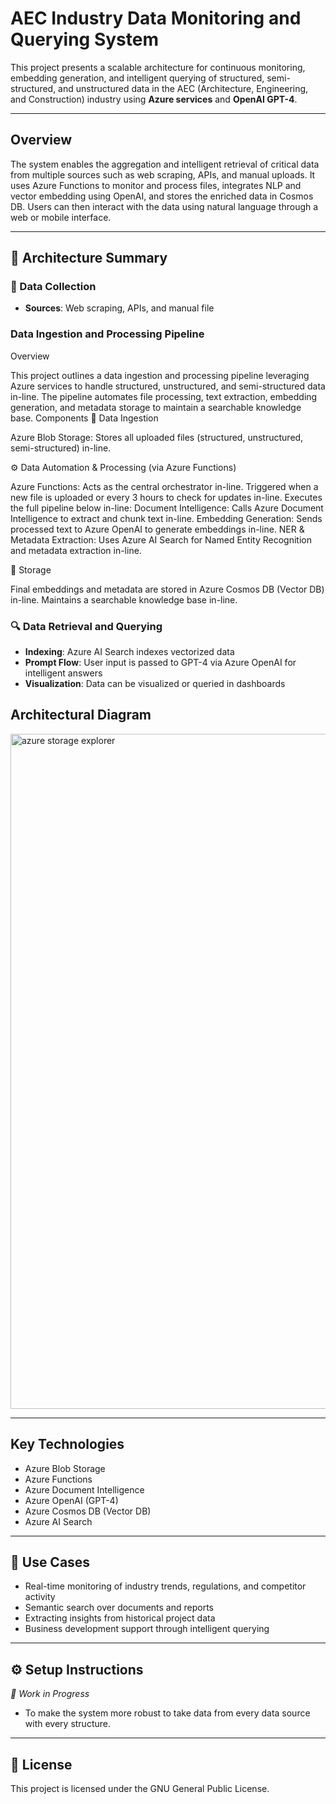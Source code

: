 # AEC Industry Data Monitoring and Querying System

This project presents a scalable architecture for continuous monitoring, embedding generation, and intelligent querying of structured, semi-structured, and unstructured data in the AEC (Architecture, Engineering, and Construction) industry using **Azure services** and **OpenAI GPT-4**.

---

##  Overview 

The system enables the aggregation and intelligent retrieval of critical data from multiple sources such as web scraping, APIs, and manual uploads. It uses Azure Functions to monitor and process files, integrates NLP and vector embedding using OpenAI, and stores the enriched data in Cosmos DB. Users can then interact with the data using natural language through a web or mobile interface.

---

## 🧱 Architecture Summary
### 🔄 Data Collection 
- **Sources**: Web scraping, APIs, and manual file

### Data Ingestion and Processing Pipeline
Overview

This project outlines a data ingestion and processing pipeline leveraging Azure services to handle structured, unstructured, and semi-structured data in-line. The pipeline automates file processing, text extraction, embedding generation, and metadata storage to maintain a searchable knowledge base.
Components
🔄 Data Ingestion

Azure Blob Storage: Stores all uploaded files (structured, unstructured, semi-structured) in-line.

⚙️ Data Automation & Processing (via Azure Functions)

Azure Functions:
Acts as the central orchestrator in-line.
Triggered when a new file is uploaded or every 3 hours to check for updates in-line.
Executes the full pipeline below in-line:
Document Intelligence: Calls Azure Document Intelligence to extract and chunk text in-line.
Embedding Generation: Sends processed text to Azure OpenAI to generate embeddings in-line.
NER & Metadata Extraction: Uses Azure AI Search for Named Entity Recognition and metadata extraction in-line.



💾 Storage

Final embeddings and metadata are stored in Azure Cosmos DB (Vector DB) in-line.
Maintains a searchable knowledge base in-line.


### 🔍 Data Retrieval and Querying
- **Indexing**: Azure AI Search indexes vectorized data
- **Prompt Flow**: User input is passed to GPT-4 via Azure OpenAI for intelligent answers
- **Visualization**: Data can be visualized or queried in dashboards

##  Architectural Diagram
<img width="1920" height="1080" alt="azure storage explorer" src="https://github.com/user-attachments/assets/33d11e1c-e886-4166-a48f-22107b2375a9" />

---

##  Key Technologies

- Azure Blob Storage
- Azure Functions
- Azure Document Intelligence
- Azure OpenAI (GPT-4)
- Azure Cosmos DB (Vector DB)
- Azure AI Search

---

## 🚀 Use Cases

- Real-time monitoring of industry trends, regulations, and competitor activity
- Semantic search over documents and reports
- Extracting insights from historical project data
- Business development support through intelligent querying

---

## ⚙️ Setup Instructions

_🚧 Work in Progress_

- To make the system more robust to take data from every data source with every structure.

---

## 📜 License

This project is licensed under the GNU General Public License.
